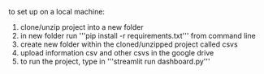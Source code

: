 
to set up on a local machine:
1) clone/unzip project into a new folder
3) in new folder run '''pip install -r requirements.txt''' from command line
4) create new folder within the cloned/unzipped project called csvs
5) upload information csv and other csvs in the google drive
6) to run the project, type in '''streamlit run dashboard.py'''
